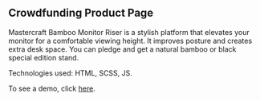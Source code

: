 ## Crowdfunding Product Page

Mastercraft Bamboo Monitor Riser is a stylish platform that elevates your monitor for a comfortable viewing height. It improves posture and creates extra desk space. You can pledge and get a natural bamboo or black special edition stand.

Technologies used: HTML, SCSS, JS.

To see a demo, click [here](https://devbygeorge.github.io/fem-challenges/crowdfunding-product-page/).
